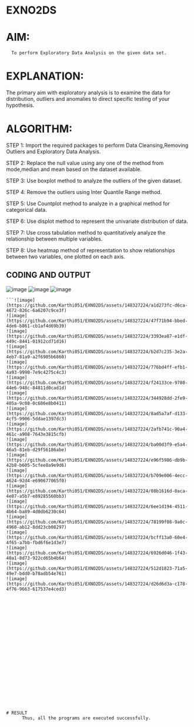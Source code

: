 # EXNO2DS
# AIM:
      To perform Exploratory Data Analysis on the given data set.
      
# EXPLANATION:
  The primary aim with exploratory analysis is to examine the data for distribution, outliers and anomalies to direct specific testing of your hypothesis.
  
# ALGORITHM:
STEP 1: Import the required packages to perform Data Cleansing,Removing Outliers and Exploratory Data Analysis.

STEP 2: Replace the null value using any one of the method from mode,median and mean based on the dataset available.

STEP 3: Use boxplot method to analyze the outliers of the given dataset.

STEP 4: Remove the outliers using Inter Quantile Range method.

STEP 5: Use Countplot method to analyze in a graphical method for categorical data.

STEP 6: Use displot method to represent the univariate distribution of data.

STEP 7: Use cross tabulation method to quantitatively analyze the relationship between multiple variables.

STEP 8: Use heatmap method of representation to show relationships between two variables, one plotted on each axis.

## CODING AND OUTPUT
![image](https://github.com/Karthi051/EXNO2DS/assets/148327224/bfb1c67f-df7d-4ba4-a02f-1d5fd4e02a07)
![image](https://github.com/Karthi051/EXNO2DS/assets/148327224/b7788489-108b-43c2-b853-6bec1cdb00d2)
![image](https://github.com/Karthi051/EXNO2DS/assets/148327224/6f63a9aa-5965-4e1e-bf60-3c0430dd7bfc)
```
```![image](https://github.com/Karthi051/EXNO2DS/assets/148327224/a1d273fc-d6ca-4672-826c-6a6207c9ce3f)
![image](https://github.com/Karthi051/EXNO2DS/assets/148327224/47f71b94-bbed-4de6-b861-cb1af4d69b39)
![image](https://github.com/Karthi051/EXNO2DS/assets/148327224/3393ea87-e1df-449c-8441-01912cd71d16)
![image](https://github.com/Karthi051/EXNO2DS/assets/148327224/b2d7c235-3e2a-4eb7-81a9-a2f6905b6860)
![image](https://github.com/Karthi051/EXNO2DS/assets/148327224/776bd4ff-efb1-4a93-9990-7e9c4275c4c3)
![image](https://github.com/Karthi051/EXNO2DS/assets/148327224/f24133ce-9780-44e6-948c-84811d0cad1d)
![image](https://github.com/Karthi051/EXNO2DS/assets/148327224/344928dd-2fe9-405a-9c08-0c686e8b0411)
![image](https://github.com/Karthi051/EXNO2DS/assets/148327224/8ad5a7af-d133-4cf5-9906-5ddae1397dc3)
![image](https://github.com/Karthi051/EXNO2DS/assets/148327224/2afb741c-90a4-461c-a908-7643e3815cfb)
![image](https://github.com/Karthi051/EXNO2DS/assets/148327224/ba00d3f9-e5a4-46a5-81eb-d29f56186abe)
![image](https://github.com/Karthi051/EXNO2DS/assets/148327224/e96f5986-db9b-42b8-b605-5cfee8a9e9d6)
![image](https://github.com/Karthi051/EXNO2DS/assets/148327224/b709e006-4ecc-4624-92d4-e690677065f0)
![image](https://github.com/Karthi051/EXNO2DS/assets/148327224/08b1616d-0aca-4e07-a5b7-e89285560bb3)
![image](https://github.com/Karthi051/EXNO2DS/assets/148327224/6ee1d194-4511-4b64-ba89-4d0db6230c64)
![image](https://github.com/Karthi051/EXNO2DS/assets/148327224/78199f08-9a0c-4960-ab12-8dd23cb08297)
![image](https://github.com/Karthi051/EXNO2DS/assets/148327224/bcff13a0-60e4-4f65-a7bb-fbd6f6e1d3e7)
![image](https://github.com/Karthi051/EXNO2DS/assets/148327224/6926d046-1f43-40a1-8d73-922cd65b4b64)
![image](https://github.com/Karthi051/EXNO2DS/assets/148327224/512d1823-71a5-49e7-bdd0-b78adb54e761)
![image](https://github.com/Karthi051/EXNO2DS/assets/148327224/d26d6d3a-c178-4f76-9663-617537e4ced3)























# RESULT
      Thus, all the programs are executed successfully.
